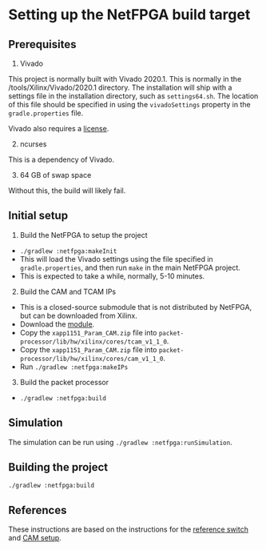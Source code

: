 # Setting up the NetFPGA build target

## Prerequisites

1. Vivado

This project is normally built with Vivado 2020.1.
This is normally in the /tools/Xilinx/Vivado/2020.1 directory.
The installation will ship with a settings file in the installation directory, such as `settings64.sh`.
The location of this file should be specified in using the `vivadoSettings` property in the `gradle.properties` file.

Vivado also requires a [license](https://www.xilinx.com/getlicense).

2. ncurses

This is a dependency of Vivado.

3. 64 GB of swap space

Without this, the build will likely fail.

## Initial setup

1. Build the NetFPGA to setup the project
- `./gradlew :netfpga:makeInit`
- This will load the Vivado settings using the file specified in `gradle.properties`, and then run `make` in the main NetFPGA project.
- This is expected to take a while, normally, 5-10 minutes.

2. Build the CAM and TCAM IPs
- This is a closed-source submodule that is not distributed by NetFPGA, but can be downloaded from Xilinx.
- Download the [module](https://www.xilinx.com/member/forms/download/design-license.html?cid=154257&filename=xapp1151_Param_CAM.zip).
- Copy the `xapp1151_Param_CAM.zip` file into `packet-processor/lib/hw/xilinx/cores/tcam_v1_1_0`.
- Copy the `xapp1151_Param_CAM.zip` file into `packet-processor/lib/hw/xilinx/cores/cam_v1_1_0`.
- Run `./gradlew :netfpga:makeIPs`

3. Build the packet processor
- `./gradlew :netfpga:build`

## Simulation

The simulation can be run using `./gradlew :netfpga:runSimulation`.

## Building the project

```
./gradlew :netfpga:build
```

## References

These instructions are based on the instructions for the [reference switch](https://github.com/NetFPGA/NetFPGA-SUME-public/wiki/NetFPGA-SUME-Reference-Learning-Switch) and [CAM setup](https://github.com/NetFPGA/NetFPGA-SUME-public/wiki/NetFPGA-SUME-TCAM-IPs).
